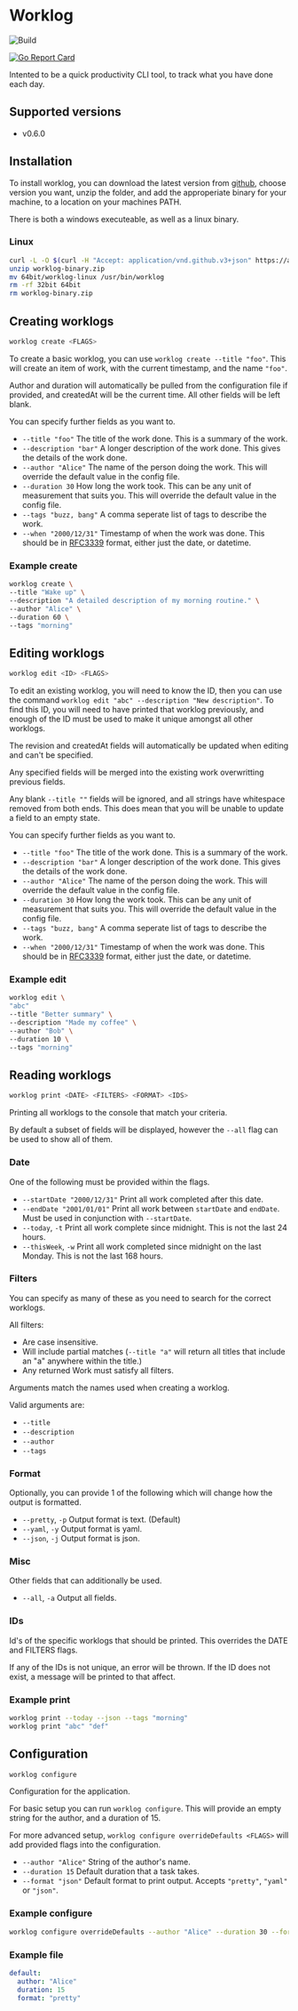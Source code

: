 # Worklog

![Build](https://github.com/PossibleLlama/worklog/workflows/Go/badge.svg)

[![Go Report Card](https://goreportcard.com/badge/github.com/PossibleLlama/worklog)](https://goreportcard.com/report/github.com/PossibleLlama/worklog)

Intented to be a quick productivity CLI tool, to track what you
have done each day.

## Supported versions

- v0.6.0

## Installation

To install worklog, you can download the latest version from
[github][GithubReleases], choose version you want, unzip the
folder, and add the approperiate binary for your machine, to
a location on your machines PATH.

There is both a windows executeable, as well as a linux binary.

### Linux

```bash
curl -L -O $(curl -H "Accept: application/vnd.github.v3+json" https://api.github.com/repos/possiblellama/worklog/releases | jq -r .[0].assets[0].browser_download_url)
unzip worklog-binary.zip
mv 64bit/worklog-linux /usr/bin/worklog
rm -rf 32bit 64bit
rm worklog-binary.zip
```

[GithubReleases]: https://github.com/PossibleLlama/worklog/releases

## Creating worklogs

``` bash
worklog create <FLAGS>
```

To create a basic worklog, you can use `worklog create --title "foo"`.
This will create an item of work, with the current timestamp, and the
name `"foo"`.

Author and duration will automatically be pulled from the
configuration file if provided, and createdAt will be the current
time.
All other fields will be left blank.

You can specify further fields as you want to.

- `--title "foo"` The title of the work done. This is a summary of
  the work.
- `--description "bar"` A longer description of the work done. This
  gives the details of the work done.
- `--author "Alice"` The name of the person doing the work. This
  will override the default value in the config file.
- `--duration 30` How long the work took. This can be any unit of
  measurement that suits you. This will override the default value
  in the config file.
- `--tags "buzz, bang"` A comma seperate list of tags to describe
  the work.
- `--when "2000/12/31"` Timestamp of when the work was done. This
  should be in [RFC3339] format, either just the date, or datetime.

[RFC3339]: https://tools.ietf.org/html/rfc3339

### Example create

``` bash
worklog create \
--title "Wake up" \
--description "A detailed description of my morning routine." \
--author "Alice" \
--duration 60 \
--tags "morning"
```

## Editing worklogs

``` bash
worklog edit <ID> <FLAGS>
```

To edit an existing worklog, you will need to know the ID, then you can
use the command `worklog edit "abc" --description "New description"`.
To find this ID, you will need to have printed that worklog previously,
and enough of the ID must be used to make it unique amongst all other
worklogs.

The revision and createdAt fields will automatically be updated when
editing and can't be specified.

Any specified fields will be merged into the existing work overwritting
previous fields.

Any blank `--title ""` fields will be ignored, and all strings have
whitespace removed from both ends.
This does mean that you will be unable to update a field to an empty
state.

You can specify further fields as you want to.

- `--title "foo"` The title of the work done. This is a summary of
  the work.
- `--description "bar"` A longer description of the work done. This
  gives the details of the work done.
- `--author "Alice"` The name of the person doing the work. This
  will override the default value in the config file.
- `--duration 30` How long the work took. This can be any unit of
  measurement that suits you. This will override the default value
  in the config file.
- `--tags "buzz, bang"` A comma seperate list of tags to describe
  the work.
- `--when "2000/12/31"` Timestamp of when the work was done. This
  should be in [RFC3339] format, either just the date, or datetime.

### Example edit

``` bash
worklog edit \
"abc"
--title "Better summary" \
--description "Made my coffee" \
--author "Bob" \
--duration 10 \
--tags "morning"
```

## Reading worklogs

``` bash
worklog print <DATE> <FILTERS> <FORMAT> <IDS>
```

Printing all worklogs to the console that match your criteria.

By default a subset of fields will be displayed, however the `--all`
flag can be used to show all of them.

### Date

One of the following must be provided within the flags.

- `--startDate "2000/12/31"` Print all work completed after this
  date.
- `--endDate "2001/01/01"` Print all work between `startDate` and
  `endDate`. Must be used in conjunction with `--startDate`.
- `--today`, `-t` Print all work complete since midnight. This is not the
  last 24 hours.
- `--thisWeek`, `-w` Print all work completed since midnight on the last
  Monday. This is not the last 168 hours.

### Filters

You can specify as many of these as you need to search for the correct
worklogs.

All filters:

- Are case insensitive.
- Will include partial matches (`--title "a"` will return all titles
  that include an "a" anywhere within the title.)
- Any returned Work must satisfy all filters.

Arguments match the names used when creating a worklog.

Valid arguments are:

- `--title`
- `--description`
- `--author`
- `--tags`

### Format

Optionally, you can provide 1 of the following which will change how
the output is formatted.

- `--pretty`, `-p` Output format is text. (Default)
- `--yaml`, `-y` Output format is yaml.
- `--json`, `-j` Output format is json.

### Misc

Other fields that can additionally be used.

- `--all`, `-a` Output all fields.

### IDs

Id's of the specific worklogs that should be printed.
This overrides the DATE and FILTERS flags.

If any of the IDs is not unique, an error will be thrown.
If the ID does not exist, a message will be printed to that affect.

### Example print

``` bash
worklog print --today --json --tags "morning"
worklog print "abc" "def"
```

## Configuration

``` bash
worklog configure
```

Configuration for the application.

For basic setup you can run `worklog configure`.
This will provide an empty string for the author, and a
duration of 15.

For more advanced setup, `worklog configure overrideDefaults <FLAGS>`
will add provided flags into the configuration.

- `--author "Alice"` String of the author's name.
- `--duration 15` Default duration that a task takes.
- `--format "json"` Default format to print output.
  Accepts `"pretty"`, `"yaml"` or `"json"`.

### Example configure

``` bash
worklog configure overrideDefaults --author "Alice" --duration 30 --format "pretty"
```

### Example file

``` yml
default:
  author: "Alice"
  duration: 15
  format: "pretty"
```
